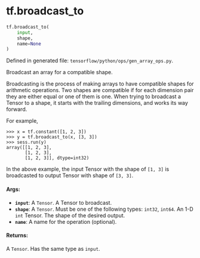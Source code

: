<div itemscope itemtype="http://developers.google.com/ReferenceObject">
<meta itemprop="name" content="tf.broadcast_to" />
</div>

# tf.broadcast_to

``` python
tf.broadcast_to(
    input,
    shape,
    name=None
)
```



Defined in generated file: `tensorflow/python/ops/gen_array_ops.py`.

Broadcast an array for a compatible shape.

Broadcasting is the process of making arrays to have compatible shapes
for arithmetic operations. Two shapes are compatible if for each
dimension pair they are either equal or one of them is one. When trying
to broadcast a Tensor to a shape, it starts with the trailing dimensions,
and works its way forward.

For example,
```
>>> x = tf.constant([1, 2, 3])
>>> y = tf.broadcast_to(x, [3, 3])
>>> sess.run(y)
array([[1, 2, 3],
       [1, 2, 3],
       [1, 2, 3]], dtype=int32)
```
In the above example, the input Tensor with the shape of `[1, 3]`
is broadcasted to output Tensor with shape of `[3, 3]`.

#### Args:

* <b>`input`</b>: A `Tensor`. A Tensor to broadcast.
* <b>`shape`</b>: A `Tensor`. Must be one of the following types: `int32`, `int64`.
    An 1-D `int` Tensor. The shape of the desired output.
* <b>`name`</b>: A name for the operation (optional).


#### Returns:

A `Tensor`. Has the same type as `input`.